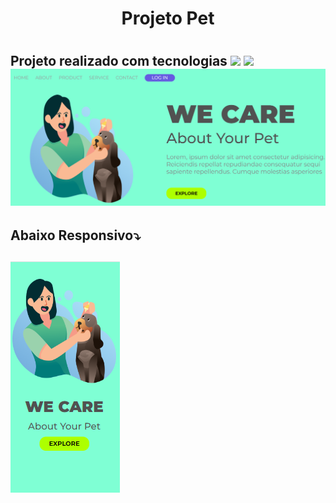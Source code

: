 <h1 align="center">Projeto Pet<h1>
<h2>Projeto realizado com tecnologias <img src="https://img.shields.io/badge/HTML5-E34F26?style=for-the-badge&logo=html5&logoColor=white"> <img src="https://img.shields.io/badge/CSS3-1572B6?style=for-the-badge&logo=css3&logoColor=white" >
<br>
<img src="https://github.com/rafaelgarcia-dev/ProjetoPet/blob/master/Images/Captura%20de%20Tela%20(6).png?raw=true" />
<h2>Abaixo Responsivo⤵️<h2> <img src="https://github.com/rafaelgarcia-dev/ProjetoPet/blob/master/Images/Captura%20de%20Tela%20(7).png?raw=true" position="absolute" left="50px" />
